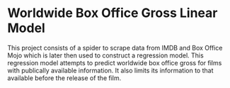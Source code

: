 # Worldwide Box Office Gross Linear Model

This project consists of a spider to scrape data from IMDB and Box Office Mojo which is later then used to construct a regression model. This regression model attempts to predict worldwide box office gross for films with publically available information. It also limits its information to that available before the release of the film.